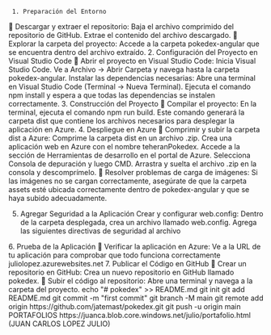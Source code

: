 
     1. Preparación del Entorno
	Descargar y extraer el repositorio:
Baja el archivo comprimido del repositorio de GitHub.
Extrae el contenido del archivo descargado.
	Explorar la carpeta del proyecto:
Accede a la carpeta pokedex-angular que se encuentra dentro del archivo extraído.
2. Configuración del Proyecto en Visual Studio Code
	Abrir el proyecto en Visual Studio Code:
Inicia Visual Studio Code.
Ve a Archivo -> Abrir Carpeta y navega hasta la carpeta pokedex-angular.
Instalar las dependencias necesarias:
Abre una terminal en Visual Studio Code (Terminal -> Nueva Terminal).
Ejecuta el comando npm install y espera a que todas las dependencias se instalen correctamente.
3. Construcción del Proyecto
	Compilar el proyecto:
En la terminal, ejecuta el comando npm run build.
Este comando generará la carpeta dist que contiene los archivos necesarios para desplegar la aplicación en Azure.
4. Despliegue en Azure
	Comprimir y subir la carpeta dist a Azure:
Comprime la carpeta dist en un archivo .zip.
Crea una aplicación web en Azure con el nombre teheranPokedex.
Accede a la sección de Herramientas de desarrollo en el portal de Azure.
Selecciona Consola de depuración y luego CMD.
Arrastra y suelta el archivo .zip en la consola y descomprímelo.
	Resolver problemas de carga de imágenes:
Si las imágenes no se cargan correctamente, asegúrate de que la carpeta assets esté ubicada correctamente dentro de pokedex-angular y que se haya subido adecuadamente.

5. Agregar Seguridad a la Aplicación
Crear y configurar web.config:
Dentro de la carpeta desplegada, crea un archivo llamado web.config.
Agrega las siguientes directivas de seguridad al archivo
<?xml version="1.0" encoding="UTF-8"?>
<configuration>
    <system.webServer>
        <httpProtocol>
            <customHeaders>
                <add name="X-Frame-Options" value="DENY" />
                <add name="X-XSS-Protection" value="1; mode=block" />
                <add name="X-Content-Type-Options" value="nosniff" />
                <add name="Strict-Transport-Security" value="max-age=31536000; includeSubDomains" />
        </customHeaders>
        </httpProtocol>
    </system.webServer>
</configuration>
6. Prueba de la Aplicación
	Verificar la aplicación en Azure:
Ve a la URL de tu aplicación para comprobar que todo funciona correctamente
  juliolopez.azurewebsites.net
7. Publicar el Código en GitHub
	Crear un repositorio en GitHub:
Crea un nuevo repositorio en GitHub llamado pokedex.
	Subir el código al repositorio:
Abre una terminal y navega a la carpeta del proyecto.
echo "# pokedex" >> README.md
git init
git add README.md
git commit -m "first commit"
git branch -M main
git remote add origin https://github.com/jatemast/pokedex.git
git push -u origin main
PORTAFOLIOS
https://juanca.blob.core.windows.net/julio/portafolio.html (JUAN CARLOS LOPEZ JULIO)
